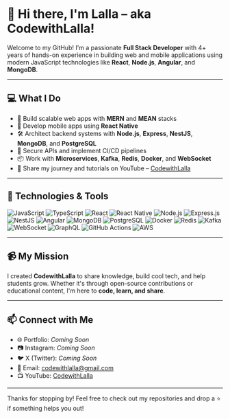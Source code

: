 # 👋 Hi there, I'm Lalla – aka **CodewithLalla**!

Welcome to my GitHub! I'm a passionate **Full Stack Developer** with 4+ years of hands-on experience in building web and mobile applications using modern JavaScript technologies like **React**, **Node.js**, **Angular**, and **MongoDB**.

---

## 💻 What I Do

- 🚀 Build scalable web apps with **MERN** and **MEAN** stacks  
- 📲 Develop mobile apps using **React Native**  
- 🛠️ Architect backend systems with **Node.js**, **Express**, **NestJS**, **MongoDB**, and **PostgreSQL**
- 🔐 Secure APIs and implement CI/CD pipelines  
- 📦 Work with **Microservices**, **Kafka**, **Redis**, **Docker**, and **WebSocket**  
- 🎥 Share my journey and tutorials on YouTube – [CodewithLalla](https://www.youtube.com/@CodewithLalla)

---

## 🔧 Technologies & Tools

![JavaScript](https://img.shields.io/badge/-JavaScript-F7DF1E?logo=javascript&logoColor=black)
![TypeScript](https://img.shields.io/badge/-TypeScript-3178C6?logo=typescript&logoColor=white)
![React](https://img.shields.io/badge/-React-61DAFB?logo=react&logoColor=black)
![React Native](https://img.shields.io/badge/-React%20Native-61DAFB?logo=react&logoColor=black)
![Node.js](https://img.shields.io/badge/-Node.js-339933?logo=node.js&logoColor=white)
![Express.js](https://img.shields.io/badge/-Express.js-000000?logo=express&logoColor=white)
![NestJS](https://img.shields.io/badge/-NestJS-E0234E?logo=nestjs&logoColor=white)
![Angular](https://img.shields.io/badge/-Angular-DD0031?logo=angular&logoColor=white)
![MongoDB](https://img.shields.io/badge/-MongoDB-47A248?logo=mongodb&logoColor=white)
![PostgreSQL](https://img.shields.io/badge/-PostgreSQL-336791?logo=postgresql&logoColor=white)
![Docker](https://img.shields.io/badge/-Docker-2496ED?logo=docker&logoColor=white)
![Redis](https://img.shields.io/badge/-Redis-DC382D?logo=redis&logoColor=white)
![Kafka](https://img.shields.io/badge/-Kafka-231F20?logo=apachekafka&logoColor=white)
![WebSocket](https://img.shields.io/badge/-WebSocket-6DB33F?logo=websocket&logoColor=white)
![GraphQL](https://img.shields.io/badge/-GraphQL-E10098?logo=graphql&logoColor=white)
![GitHub Actions](https://img.shields.io/badge/-GitHub%20Actions-2088FF?logo=githubactions&logoColor=white)
![AWS](https://img.shields.io/badge/-AWS-232F3E?logo=amazonaws&logoColor=white)

---

## 📹 My Mission

I created **CodewithLalla** to share knowledge, build cool tech, and help students grow. Whether it's through open-source contributions or educational content, I'm here to **code, learn, and share**.

---

## 📫 Connect with Me

- 🌐 Portfolio: *Coming Soon*
- 📷 Instagram: *Coming Soon*
- 🐦 X (Twitter): *Coming Soon*
- 📩 Email: [codewithlalla@gmail.com](mailto:codewithlalla@gmail.com)
- 📺 YouTube: [CodewithLalla](https://www.youtube.com/@CodewithLalla)

---

Thanks for stopping by! Feel free to check out my repositories and drop a ⭐ if something helps you out!
